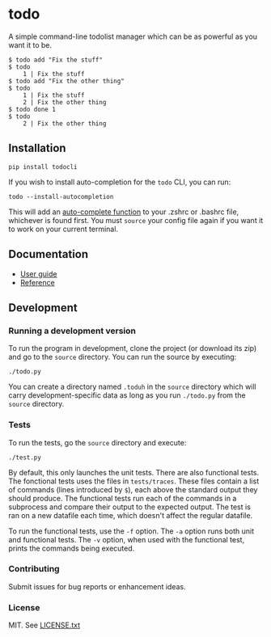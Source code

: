 todo
====

A simple command-line todolist manager which can be as powerful as you want it to be.

	$ todo add "Fix the stuff"
	$ todo
	    1 | Fix the stuff
	$ todo add "Fix the other thing"
	$ todo
	    1 | Fix the stuff
	    2 | Fix the other thing
	$ todo done 1
	$ todo
	    2 | Fix the other thing


## Installation

	pip install todocli

If you wish to install auto-completion for the `todo` CLI, you can run:

	todo --install-autocompletion

This will add an [auto-complete function](https://github.com/foobuzz/todo/blob/master/source/todo/bash_completion/toduh.sh) to your .zshrc or .bashrc file, whichever is found first. You must `source` your config file again if you want it to work on your current terminal.


## Documentation

 * [User guide](https://github.com/foobuzz/todo/blob/master/doc/guide.md)
 * [Reference](https://github.com/foobuzz/todo/blob/master/doc/reference.md)


## Development

### Running a development version

To run the program in development, clone the project (or download its zip) and go to the `source` directory. You can run the source by executing:

	./todo.py

You can create a directory named `.toduh` in the `source` directory which will carry development-specific data as long as you run `./todo.py` from the `source` directory.

### Tests

To run the tests, go the `source` directory and execute:

	./test.py

By default, this only launches the unit tests. There are also functional tests. The fonctional tests uses the files in `tests/traces`. These files contain a list of commands (lines introduced by `$`), each above the standard output they should produce. The functional tests run each of the commands in a subprocess and compare their output to the expected output. The test is ran on a new datafile each time, which doesn't affect the regular datafile.

To run the functional tests, use the `-f` option. The `-a` option runs both unit and functional tests. The `-v` option, when used with the functional test, prints the commands being executed.


### Contributing

Submit issues for bug reports or enhancement ideas.


### License

MIT. See [LICENSE.txt](https://github.com/foobuzz/todo/blob/master/LICENSE.txt)